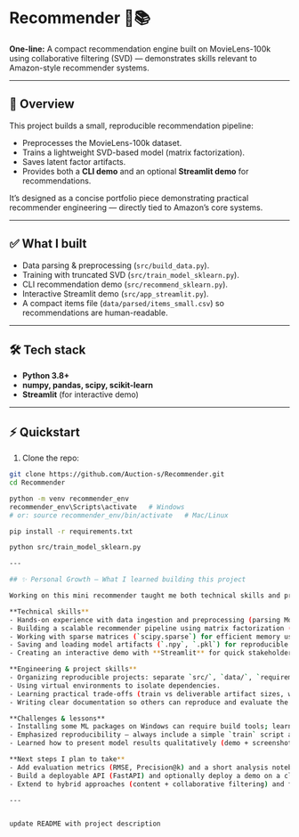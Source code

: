 # Recommender 🍿📚

**One-line:** A compact recommendation engine built on MovieLens-100k using collaborative filtering (SVD) — demonstrates skills relevant to Amazon-style recommender systems.

---

## 📌 Overview
This project builds a small, reproducible recommendation pipeline:
- Preprocesses the MovieLens-100k dataset.
- Trains a lightweight SVD-based model (matrix factorization).
- Saves latent factor artifacts.
- Provides both a **CLI demo** and an optional **Streamlit demo** for recommendations.

It’s designed as a concise portfolio piece demonstrating practical recommender engineering — directly tied to Amazon’s core systems.

---

## ✅ What I built
- Data parsing & preprocessing (`src/build_data.py`).
- Training with truncated SVD (`src/train_model_sklearn.py`).
- CLI recommendation demo (`src/recommend_sklearn.py`).
- Interactive Streamlit demo (`src/app_streamlit.py`).
- A compact items file (`data/parsed/items_small.csv`) so recommendations are human-readable.

---

## 🛠 Tech stack
- **Python 3.8+**
- **numpy, pandas, scipy, scikit-learn**
- **Streamlit** (for interactive demo)

---

## ⚡ Quickstart
1. Clone the repo:
```bash
git clone https://github.com/Auction-s/Recommender.git
cd Recommender

python -m venv recommender_env
recommender_env\Scripts\activate   # Windows
# or: source recommender_env/bin/activate   # Mac/Linux

pip install -r requirements.txt

python src/train_model_sklearn.py

---

## ✨ Personal Growth — What I learned building this project

Working on this mini recommender taught me both technical skills and product thinking:

**Technical skills**
- Hands-on experience with data ingestion and preprocessing (parsing MovieLens files, cleaning, saving CSVs).
- Building a scalable recommender pipeline using matrix factorization (SVD) with `scipy` and `numpy`.
- Working with sparse matrices (`scipy.sparse`) for efficient memory use.
- Saving and loading model artifacts (`.npy`, `.pkl`) for reproducible demos.
- Creating an interactive demo with **Streamlit** for quick stakeholder-friendly demos.

**Engineering & project skills**
- Organizing reproducible projects: separate `src/`, `data/`, `requirements.txt`, and `README.md`.
- Using virtual environments to isolate dependencies.
- Learning practical trade-offs (train vs deliverable artifact sizes, when to include artifacts in repo).
- Writing clear documentation so others can reproduce and evaluate the work.

**Challenges & lessons**
- Installing some ML packages on Windows can require build tools; learned fallback approaches (use binary wheels, or switch to pure-Python alternatives).
- Emphasized reproducibility — always include a simple `train` script and a `requirements.txt` so reviewers can run the project.
- Learned how to present model results qualitatively (demo + screenshots) when quantitative evaluation is limited.

**Next steps I plan to take**
- Add evaluation metrics (RMSE, Precision@k) and a short analysis notebook.
- Build a deployable API (FastAPI) and optionally deploy a demo on a cloud provider (Heroku/Render/AWS).
- Extend to hybrid approaches (content + collaborative filtering) and fine-tune on domain-specific data.

---


update README with project description
